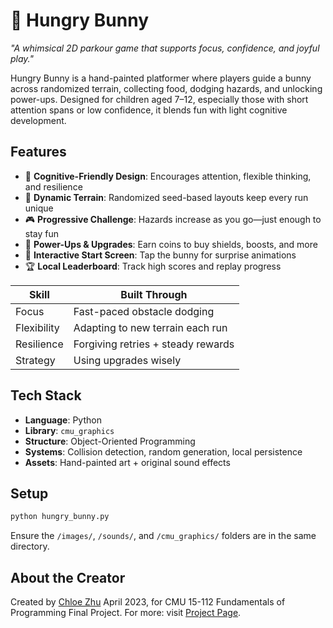 # 🐰 Hungry Bunny

*"A whimsical 2D parkour game that supports focus, confidence, and joyful play."*

Hungry Bunny is a hand-painted platformer where players guide a bunny across randomized terrain, collecting food, dodging hazards, and unlocking power-ups. Designed for children aged 7–12, especially those with short attention spans or low confidence, it blends fun with light cognitive development.

## Features

* 🧠 **Cognitive-Friendly Design**: Encourages attention, flexible thinking, and resilience
* 🔄 **Dynamic Terrain**: Randomized seed-based layouts keep every run unique
* 🎮 **Progressive Challenge**: Hazards increase as you go—just enough to stay fun
* 🎁 **Power-Ups & Upgrades**: Earn coins to buy shields, boosts, and more
* 🐾 **Interactive Start Screen**: Tap the bunny for surprise animations
* 🏆 **Local Leaderboard**: Track high scores and replay progress

| Skill       | Built Through                      |
| ----------- | ---------------------------------- |
| Focus       | Fast-paced obstacle dodging        |
| Flexibility | Adapting to new terrain each run   |
| Resilience  | Forgiving retries + steady rewards |
| Strategy    | Using upgrades wisely              |

## Tech Stack

* **Language**: Python
* **Library**: `cmu_graphics`
* **Structure**: Object-Oriented Programming
* **Systems**: Collision detection, random generation, local persistence
* **Assets**: Hand-painted art + original sound effects

## Setup

```bash
python hungry_bunny.py
```

Ensure the `/images/`, `/sounds/`, and `/cmu_graphics/` folders are in the same directory.

## About the Creator

Created by [Chloe Zhu](https://www.chloezhuqy.com) April 2023, for CMU 15-112 Fundamentals of Programming Final Project.
For more: visit [Project Page](https://www.chloezhuqy.com/works/hungry-bunny).
